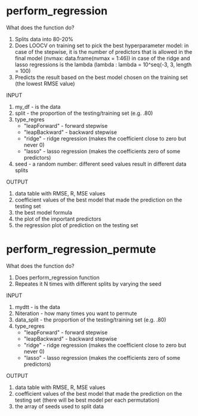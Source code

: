 # perform_regression

What does the function do?
1. Splits data into 80-20%
2. Does LOOCV on training set to pick the best hyperparameter model:
   in case of the stepwise, it is the number of predictors that is allowed in the final model (nvmax: data.frame(nvmax = 1:46)) 
   in case of the ridge and lasso regressions is the lambda (lambda : lambda = 10^seq(-3, 3, length = 100)
3. Predicts the result based on the best model chosen on the training set (the lowest RMSE value)


INPUT
1. my_df - is the data
2. split - the proportion of the testing/training set (e.g. .80)
3. type_regres
   - "leapForward" - forward stepwise
   - "leapBackward" - backward stepwise
   - "ridge" - ridge regression (makes the coefficient close to zero but never 0)
   - "lasso" - lasso regression (makes the coefficients zero of some predictors)
4. seed - a random number: different seed values result in different data splits


OUTPUT 
 1. data table with  RMSE, R, MSE values
 2. coefficient values of the best model that made the prediction on the testing set
 3. the best model formula 
 4. the plot of the important predictors
 5. the regression plot of prediction on the testing set


# perform_regression_permute
What does the function do?
1. Does perform_regression function 
2. Repeates it N times with different splits by varying the seed

INPUT
1. mydtt - is the data
2. Niteration - how many times you want to permute
3. data_split - the proportion of the testing/training set (e.g. .80)
4. type_regres
   - "leapForward" - forward stepwise
   - "leapBackward" - backward stepwise
   - "ridge" - ridge regression (makes the coefficient close to zero but never 0)
   - "lasso" - lasso regression (makes the coefficients zero of some predictors)
 
OUTPUT 
1. data table with  RMSE, R, MSE values
2. coefficient values of the best model that made the prediction on the testing set (there will be best model per each permutation)
3. the array of seeds used to split data
